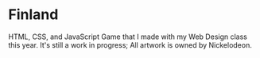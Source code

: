 # Finland
HTML, CSS, and JavaScript Game that I made with my Web Design class this year. It's still a work in progress; All artwork is owned by Nickelodeon.  
